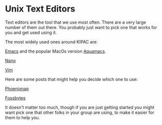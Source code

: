 # Unix Text Editors

Text editors are the tool that we use most often.   There are a very
large number of them out there.   You probably just want to pick one
that works for you and get used using it. 

The most widely used ones around KIPAC are:

[Emacs](https://www.gnu.org/software/emacs/) and the popular MacOs
version [Aquamacs](http://aquamacs.org/).

[Nano](https://www.nano-editor.org/)

[Vim](https://www.vim.org/)


Here are some posts that might help you decide which one to use:

[Phoenixnap](https://phoenixnap.com/kb/best-linux-text-editors-for-coding)

[Fossbytes](https://fossbytes.com/9-best-text-editors-linux-programming-2017/)


It doesn't matter too much, though if you are just getting started you
might want pick one that other folks in your group are using, to make
it easier for them to help you.







